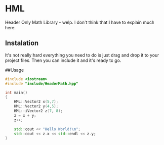 # HML
Header Only Math Library - welp. I don't think that I have to explain much here.

## Instalation

It's not really hard everything you need to do is just drag and drop it to your project files.
Then you can include it and it's ready to go.

##Usage

```cpp
#include <iostream>
#include "include/HeaderMath.hpp"

int main()
{
    HML::Vector2 x(5,7);
    HML::Vector2 y(4,5);
    HML::iVector2 z(7, 8);
    z = x + y;
    z++;

    std::cout << "Hello World!\n";
    std::cout << z.x << std::endl << z.y;
}
```
